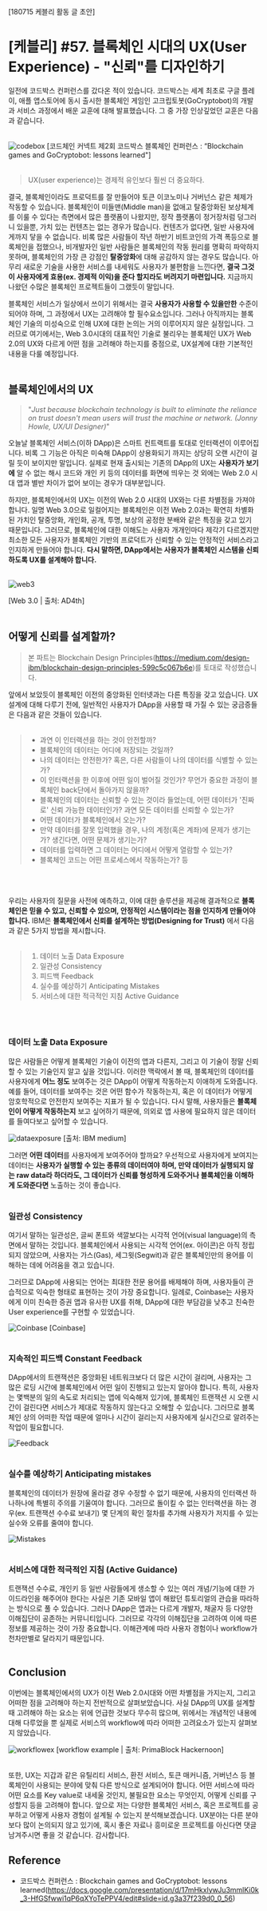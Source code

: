 [180715 케블리 활동 글 초안]


# [케블리] #57. 블록체인 시대의 UX(User Experience) - "신뢰"를 디자인하기

일전에 코드박스 컨퍼런스를 갔다온 적이 있습니다. 코드박스는 세계 최초로 구글 플레이, 애플 앱스토어에 동시 출시한 블록체인 게임인 고크립토봇(GoCryptobot)의 개발과 서비스 과정에서 배운 교훈에 대해 발표했습니다. 그 중 가장 인상깊었던 교훈은 다음과 같습니다.
<br>
<br>


![codebox](https://user-images.githubusercontent.com/36020880/42731612-a4de9f24-884b-11e8-9eda-0c5041c1198c.png)
\[코드체인 커넥트 제2회 코드박스 블록체인 컨퍼런스 : “Blockchain games and GoCryptobot: lessons learned"]
<br>
<br>

> UX(user experience)는 경제적 유인보다 훨씬 더 중요하다.

결국, 블록체인이라도 프로덕트를 잘 만들어야 토큰 이코노미나 거버넌스 같은 체제가 작동할 수 있습니다. 블록체인이 미들맨(Middle man)을 없애고 탈중앙화된 보상체계를 이룰 수 있다는 측면에서 많은 플랫폼이 나왔지만, 정작 플랫폼이 정거장처럼 덩그러니 있을뿐, 가치 있는 컨텐츠는 없는 경우가 많습니다. 컨텐츠가 없다면, 일반 사용자에게까지 닿을 수 없습니다. 비록 많은 사람들이 작년 하반기 비트코인의 가격 폭등으로 블록체인을 접했으나, 비개발자인 일반 사람들은 블록체인의 작동 원리를 명확히 파악하지 못하며, 블록체인의 가장 큰 강점인 **탈중앙화**에 대해 공감하지 않는 경우도 많습니다. 아무리 새로운 기술을 사용한 서비스를 내세워도 사용자가 불편함을 느낀다면, **결국 그것이 사용자에게 효용(ex. 경제적 이익)을 준다 할지라도 버려지기 마련입니다.** 지금까지 나왔던 수많은 블록체인 프로젝트들이 그랬듯이 말입니다.

블록체인 서비스가 일상에서 쓰이기 위해서는 결국 **사용자가 사용할 수 있을만한** 수준이 되어야 하며, 그 과정에서 UX는 고려해야 할 필수요소입니다. 그러나 아직까지는 블록체인 기술의 미성숙으로 인해 UX에 대한 논의는 거의 이루어지지 않은 실정입니다. 그러므로 여기에서는, Web 3.0시대의 대표적인 기술로 불리우는 블록체인 UX가 Web 2.0의 UX와 다르게 어떤 점을 고려해야 하는지를 중점으로, UX설계에 대한 기본적인 내용을 다룰 예정입니다.
<br>
<br>

## 블록체인에서의 UX

> "*Just because blockchain technology is built to eliminate the reliance on trust doesn't mean users will trust the machine or network. (Jonny Howle, UX/UI Designer)*"

오늘날 블록체인 서비스(이하 DApp)은 스마트 컨트랙트를 토대로 인터랙션이 이루어집니다. 비록 그 기능은 아직은 미숙해 DApp이 상용화되기 까지는 상당히 오랜 시간이 걸릴 듯이 보이지만 말입니다. 실제로 현재 출시되는 기존의 DApp의 UX는 **사용자가 보기에** 알 수 없는 해시 코드와 개인 키 등의 데이터를 화면에 띄우는 것 외에는 Web 2.0 시대 앱과 별반 차이가 없어 보이는 경우가 대부분입니다.

하지만, 블록체인에서의 UX는 이전의 Web 2.0 시대의 UX와는 다른 차별점을 가져야 합니다. 일명 Web 3.0으로 일컬어지는 블록체인은 이전 Web 2.0과는 확연히 차별화된 가치인 탈중앙화, 개인화, 공개, 투명, 보상의 공정한 분배와 같은 특징을 갖고 있기 때문입니다. 그러므로, 블록체인에 대한 이해도는 사용자 개개인마다 제각기 다르겠지만 최소한 모든 사용자가 블록체인 기반의 프로덕트가 신뢰할 수 있는 안정적인 서비스라고 인지하게 만들어야 합니다. **다시 말하면, DApp에서는 사용자가 블록체인 시스템을 신뢰하도록 UX를 설계해야 합니다.**
<br>
<br>


![web3](https://user-images.githubusercontent.com/36020880/42731944-ab980880-8852-11e8-8bb7-591a046bef8b.jpg)

\[Web 3.0  |  출처: AD4th]
<br>
<br>

## 어떻게 신뢰를 설계할까?
> 본 파트는 Blockchain Design Principles(https://medium.com/design-ibm/blockchain-design-principles-599c5c067b6e)를 토대로 작성했습니다.

앞에서 보았듯이 블록체인 이전의 중앙화된 인터넷과는 다른 특징을 갖고 있습니다. UX설계에 대해 다루기 전에, 일반적인 사용자가 DApp을 사용할 때 가질 수 있는 궁금증들은 다음과 같은 것들이 있습니다. 
<br>
<br>


>  - 과연 이 인터랙션을 하는 것이 안전할까?
>  - 블록체인의 데이터는 어디에 저장되는 것일까?
>  - 나의 데이터는 안전한가? 혹은, 다른 사람들이 나의 데이터를 식별할 수 있는가?
>  - 이 인터랙션을 한 이후에 어떤 일이 벌어질 것인가? 무언가 중요한 과정이 블록체인 back단에서 돌아가지 않을까?
>  - 블록체인의 데이터는 신뢰할 수 있는 것이라 들었는데, 어떤 데이터가 '진짜로' 신뢰 가능한 데이터인가? 과연 모든 데이터를 신뢰할 수 있는가?
>  - 어떤 데이터가 블록체인에서 오는가?
>  - 만약 데이터를 잘못 입력했을 경우, 나의 계정(혹은 계좌)에 문제가 생기는가? 생긴다면, 어떤 문제가 생기는가?
>  - 데이터를 입력하면 그 데이터는 어디에서 어떻게 열람할 수 있는가?
>  - 블록체인 코드는 어떤 프로세스에서 작동하는가? 등
<br>
<br>

우리는 사용자의 질문을 사전에 예측하고, 이에 대한 솔루션을 제공해 결과적으로 **블록체인은 믿을 수 있고, 신뢰할 수 있으며, 안정적인 시스템이라는 점을 인지하게 만들어야 합니다.** IBM은 **블록체인에서 신뢰를 설계하는 방법(Designing for Trust)** 에서 다음과 같은 5가지 방법을 제시합니다.
<br>
<br>

> 1. 데이터 노출 Data Exposure
> 2. 일관성 Consistency
> 3. 피드백 Feedback
> 4. 실수를 예상하기 Anticipating Mistakes
> 5. 서비스에 대한 적극적인 지침 Active Guidance
<br>
<br>

### 데이터 노출 Data Exposure
많은 사람들은 어떻게 블록체인 기술이 이전의 앱과 다른지, 그리고 이 기술이 정말 신뢰할 수 있는 기술인지 알고 싶을 것입니다. 이러한 맥락에서 볼 때, 블록체인의 데이터를 사용자에게 **어느 정도** 보여주는 것은 DApp이 어떻게 작동하는지 이애하게 도와줍니다. 예를 들어, 데이터를 보여주는 것은 어떤 함수가 작동하는지, 혹은 이 데이터가 어떻게 암호학적으로 안전한지 보여주는 지표가 될 수 있습니다. 다시 말해, 사용자들은 **블록체인이 어떻게 작동하는지** 보고 싶어하기 때문에, 의외로 앱 사용에 필요하지 않은 데이터를 들여다보고 싶어할 수 있습니다.

![dataexposure](https://user-images.githubusercontent.com/36020880/42732107-c8053760-8855-11e8-88b7-e593bfd1be42.png)
\[출처: IBM medium]

그러면 **어떤 데이터**를 사용자에게 보여주어야 할까요? 우선적으로 사용자에게 보여지는 데이터는 **사용자가 실행할 수 있는 종류의 데이터여야 하며, 만약 데이터가 실행되지 않는 raw data라 하더라도, 그 데이터가 신뢰를 형성하게 도와주거나 블록체인을 이해하게 도와준다면** 노출하는 것이 좋습니다. 
<br>
<br>

### 일관성 Consistency
여기서 말하는 일관성은, 글씨 폰트와 색깔보다는 시각적 언어(visual language)의 측면에서 말하는 것입니다. 블록체인에서 사용되는 시각적 언어(ex. 아이콘)은 아직 정립되지 않았으며, 사용자는 가스(Gas), 세그윗(Segwit)과 같은 블록체인만의 용어를 이해하는 데에 어려움을 겪고 있습니다.

그러므로 DApp에 사용되는 언어는 최대한 전문 용어를 배제해야 하며, 사용자들이 관습적으로 익숙한 형태로 표현하는 것이 가장 중요합니다. 일례로, Coinbase는 사용자에게 이미 친숙한 증권 앱과 유사한 UX를 취해, DApp에 대한 부담감을 낮추고 친숙한 User experience를 구현할 수 있었습니다.

![Coinbase](https://user-images.githubusercontent.com/36020880/42732216-399c2616-8858-11e8-9879-c463bfaa05b2.png)
\[Coinbase]
<br>
<br>

### 지속적인 피드백 Constant Feedback
DApp에서의 트랜잭션은 중앙화된 네트워크보다 더 많은 시간이 걸리며, 사용자는 그 많은 로딩 시간에 블록체인에서 어떤 일이 진행되고 있는지 알아야 합니다. 특히, 사용자는 몇백분의 일의 속도로 처리되는 앱에 익숙해져 있기에, 블록체인 트랜잭션 시 오랜 시간이 걸린다면 서비스가 제대로 작동하지 않는다고 오해할 수 있습니다. 그러므로 블록체인 상의 어떠한 작업 때문에 얼마나 시간이 걸리는지 사용자에게 실시간으로 알려주는 작업이 필요합니다.

![Feedback](https://user-images.githubusercontent.com/36020880/42732288-b20a6f44-8859-11e8-8990-8a00f5c1f277.png)
<br>
<br>

### 실수를 예상하기 Anticipating mistakes
블록체인의 데이터가 원장에 올라갈 경우 수정할 수 없기 때문에, 사용자의 인터랙션 하나하나에 특별히 주의를 기울여야 합니다. 그러므로 돌이킬 수 없는 인터랙션을 하는 경우(ex. 트랜잭션 수수료 보내기) 몇 단계의 확인 절차를 추가해 사용자가 저지를 수 있는 실수와 오류를 줄여야 합니다.

![Mistakes](https://user-images.githubusercontent.com/36020880/42732315-560dbcb8-885a-11e8-9b90-16e863cd5f1d.png)
<br>
<br>

### 서비스에 대한 적극적인 지침 (Active Guidance)
트랜잭션 수수료, 개인키 등 일반 사람들에게 생소할 수 있는 여러 개념/기능에 대한 가이드라인을 해주어야 한다는 사실은 기존 모바일 앱이 해왔던 튜토리얼의 관습을 따라하는 방식으로 풀 수 있습니다. 그러나 DApp은 앱과는 다르게 개발자, 채굴자 등 다양한 이해집단이 공존하는 커뮤니티입니다. 그러므로 각각의 이해집단을 고려하여 이에 따른 정보를 제공하는 것이 가장 중요합니다. 이해관계에 따라 사용자 경험이나 workflow가 천차만별로 달라지기 때문입니다.
<br>
<br>

## Conclusion
이번에는 블록체인에서의 UX가 이전 Web 2.0시대와 어떤 차별점을 가지는지, 그리고 어떠한 점을 고려해야 하는지 전반적으로 살펴보았습니다. 사실 DApp의 UX를 설계할 때 고려해야 하는 요소는 위에 언급한 것보다 무수히 많으며, 위에서는 개념적인 내용에 대해 다루었을 뿐 실제로 서비스의 workflow에 따라 어떠한 고려요소가 있는지 살펴보지 않았습니다. 

![workflowex](https://user-images.githubusercontent.com/36020880/42732400-e77478ee-885b-11e8-9e63-3733ec0e013e.png)
\[workflow example  |  출처: PrimaBlock Hackernoon]
<br>
<br>

또한, UX는 지갑과 같은 유틸리티 서비스, 환전 서비스, 토큰 매커니즘, 거버넌스 등 블록체인이 사용되는 분야에 맞춰 다른 방식으로 설계되어야 합니다. 어떤 서비스에 따라 어떤 요소를 Key value로 내세울 것인지, 불필요한 요소는 무엇인지, 어떻게 신뢰를 구성할지 등을 고려해야 합니다. 앞으로 저는 다양한 블록체인 서비스, 혹은 프로젝트를 공부하고 어떻게 사용자 경험이 설계될 수 있는지 분석해보겠습니다. UX분야는 다른 분야보다 많이 논의되지 않고 있기에, 혹시 좋은 자료나 흥미로운 프로젝트를 아신다면 댓글 남겨주시면 좋을 것 같습니다. 감사합니다.



## Reference

- 코드박스 컨퍼런스 : Blockchain games and GoCryptobot: lessons learned(https://docs.google.com/presentation/d/17mHkxlywJu3mmlKi0k_3-HfGSfwwi1qP6qXYoTePPV4/edit#slide=id.g3a37f239d0_0_56)
